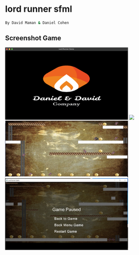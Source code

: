 # lord runner sfml

```bash
By David Maman & Daniel Cohen
```

## Screenshot Game
<div width="500">
	<img src="resources/screenshot/open_screen.png" width="400">
	<img src="resources/screenshot/menu_screenshot.PNG" width="400">
	<img src="resources/screenshot/game_screen.png" width="400">
	<img src="resources/screenshot/pause_screenshot.PNG" width="400">
</div>